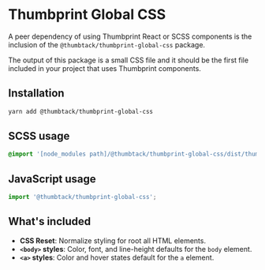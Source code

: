 # Thumbprint Global CSS

A peer dependency of using Thumbprint React or SCSS components is the inclusion of the `@thumbtack/thumbprint-global-css` package.

The output of this package is a small CSS file and it should be the first file included in your project that uses Thumbprint components.

## Installation

```bash
yarn add @thumbtack/thumbprint-global-css
```

## SCSS usage

```scss
@import '[node_modules path]/@thumbtack/thumbprint-global-css/dist/thumbprint-global';
```

## JavaScript usage

```js
import '@thumbtack/thumbprint-global-css';
```

## What's included

-   **CSS Reset**: Normalize styling for root all HTML elements.
-   **`<body>` styles**: Color, font, and line-height defaults for the `body` element.
-   **`<a>` styles**: Color and hover states default for the `a` element.
